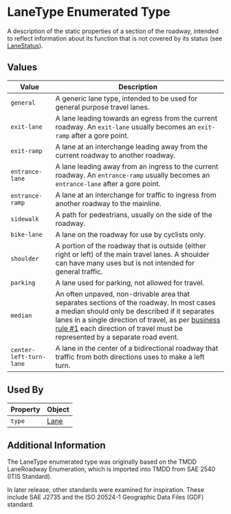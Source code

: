 # LaneType Enumerated Type
A description of the static properties of a section of the roadway, intended to reflect information about its function that is not covered by its status (see [LaneStatus](/spec-content/enumerated-types/LaneStatus.md)).

## Values
Value | Description
--- | ---
`general` | A generic lane type, intended to be used for general purpose travel lanes.
`exit-lane` | A lane leading towards an egress from the current roadway. An `exit-lane` usually becomes an `exit-ramp` after a gore point.
`exit-ramp`| A lane at an interchange leading away from the current roadway to another roadway.
`entrance-lane` | A lane leading away from an ingress to the current roadway. An `entrance-ramp` usually becomes an `entrance-lane` after a gore point.
`entrance-ramp` | A lane at an interchange for traffic to ingress from another roadway to the mainline.
`sidewalk` | A path for pedestrians, usually on the side of the roadway.
`bike-lane` | A lane on the roadway for use by cyclists only.
`shoulder` | A portion of the roadway that is outside (either right or left) of the main travel lanes. A shoulder can have many uses but is not intended for general traffic.
`parking` | A lane used for parking, not allowed for travel.
`median` | An often unpaved, non-drivable area that separates sections of the roadway. In most cases a median should only be described if it separates lanes in a single direction of travel, as per [business rule #1](/Creating_a_WZDx_Feed.md#business-rules) each direction of travel must be represented by a separate road event.
`center-left-turn-lane` | A lane in the center of a bidirectional roadway that traffic from both directions uses to make a left turn.

## Used By
Property | Object
--- | ---
`type` | [Lane](/spec-content/objects/Lane.md)

## Additional Information
The LaneType enumerated type was originally based on the TMDD LaneRoadway Enumeration, which is imported into TMDD from SAE 2540 (ITIS Standard).

In later release, other standards were examined for inspiration. These include SAE J2735 and the ISO 20524-1 Geographic Data Files (GDF) standard.
